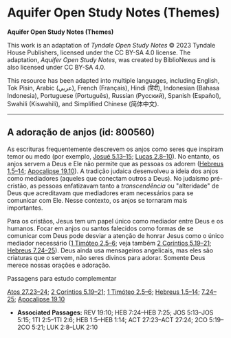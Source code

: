 # Aquifer Open Study Notes (Themes)

**Aquifer Open Study Notes (Themes)**

This work is an adaptation of *Tyndale Open Study Notes* © 2023 Tyndale House Publishers, licensed under the CC BY\-SA 4\.0 license. The adaptation, *Aquifer Open Study Notes*, was created by BiblioNexus and is also licensed under CC BY\-SA 4\.0\.

This resource has been adapted into multiple languages, including English, Tok Pisin, Arabic (عربي), French (Français), Hindi (हिंदी), Indonesian (Bahasa Indonesia), Portuguese (Português), Russian (Русский), Spanish (Español), Swahili (Kiswahili), and Simplified Chinese (简体中文).



--------------------------------

## A adoração de anjos (id: 800560)

As escrituras frequentemente descrevem os anjos como seres que inspiram temor ou medo (por exemplo, [Josué 5\.13–15](https://ref.ly/Josh5:13-Josh5:15); [Lucas 2\.8–10](https://ref.ly/Luke2:8-Luke2:10)). No entanto, os anjos servem a Deus e Ele não permite que as pessoas os adorem ([Hebreus 1\.5–14](https://ref.ly/Heb1:5-Heb1:14); [Apocalipse 19\.10](https://ref.ly/Rev19:10)). A tradição judaica desenvolveu a ideia dos anjos como mediadores (aqueles que conectam outros a Deus). No judaísmo pré\-cristão, as pessoas enfatizavam tanto a *transcendência* ou "alteridade" de Deus que acreditavam que mediadores eram necessários para se comunicar com Ele. Nesse contexto, os anjos se tornaram mais importantes.

Para os cristãos, Jesus tem um papel único como mediador entre Deus e os humanos. Focar em anjos ou santos falecidos como formas de se comunicar com Deus pode desviar a atenção de honrar Jesus como o único mediador necessário ([1 Timóteo 2\.5–6](https://ref.ly/1Tim2:5-1Tim2:6); veja também [2 Coríntios 5\.19–21](https://ref.ly/2Cor5:19-2Cor5:21); [Hebreus 7\.24–25](https://ref.ly/Heb7:24-Heb7:25)). Deus ainda usa mensageiros angelicais, mas eles são criaturas que o servem, não seres divinos para adorar. Somente Deus merece nossas orações e adoração.

Passagens para estudo complementar

[Atos 27\.23–24](https://ref.ly/Acts27:23-Acts27:24); [2 Coríntios 5\.19–21](https://ref.ly/2Cor5:19-2Cor5:21); [1 Timóteo 2\.5–6](https://ref.ly/1Tim2:5-1Tim2:6); [Hebreus 1\.5–14](https://ref.ly/Heb1:5-Heb1:14); [7\.24–25](https://ref.ly/Heb7:24-Heb7:25); [Apocalipse 19\.10](https://ref.ly/Rev19:10)

* **Associated Passages:** REV 19:10; HEB 7:24–HEB 7:25; JOS 5:13–JOS 5:15; 1TI 2:5–1TI 2:6; HEB 1:5–HEB 1:14; ACT 27:23–ACT 27:24; 2CO 5:19–2CO 5:21; LUK 2:8–LUK 2:10

